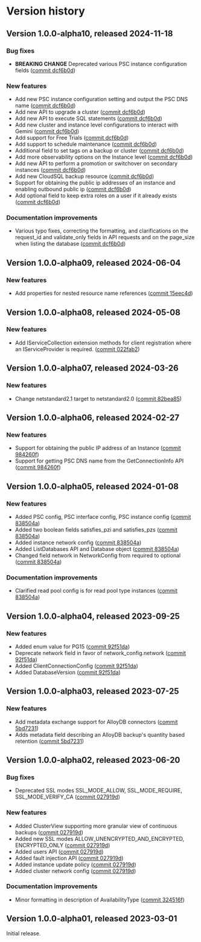 # Version history

## Version 1.0.0-alpha10, released 2024-11-18

### Bug fixes

- **BREAKING CHANGE** Deprecated various PSC instance configuration fields ([commit dcf6b0d](https://github.com/googleapis/google-cloud-dotnet/commit/dcf6b0d4a8d7fcf440e0e44c84d5d4bed8a26d1f))

### New features

- Add new PSC instance configuration setting and output the PSC DNS name ([commit dcf6b0d](https://github.com/googleapis/google-cloud-dotnet/commit/dcf6b0d4a8d7fcf440e0e44c84d5d4bed8a26d1f))
- Add new API to upgrade a cluster ([commit dcf6b0d](https://github.com/googleapis/google-cloud-dotnet/commit/dcf6b0d4a8d7fcf440e0e44c84d5d4bed8a26d1f))
- Add new API to execute SQL statements ([commit dcf6b0d](https://github.com/googleapis/google-cloud-dotnet/commit/dcf6b0d4a8d7fcf440e0e44c84d5d4bed8a26d1f))
- Add new cluster and instance level configurations to interact with Gemini ([commit dcf6b0d](https://github.com/googleapis/google-cloud-dotnet/commit/dcf6b0d4a8d7fcf440e0e44c84d5d4bed8a26d1f))
- Add support for Free Trials ([commit dcf6b0d](https://github.com/googleapis/google-cloud-dotnet/commit/dcf6b0d4a8d7fcf440e0e44c84d5d4bed8a26d1f))
- Add support to schedule maintenance ([commit dcf6b0d](https://github.com/googleapis/google-cloud-dotnet/commit/dcf6b0d4a8d7fcf440e0e44c84d5d4bed8a26d1f))
- Additional field to set tags on a backup or cluster ([commit dcf6b0d](https://github.com/googleapis/google-cloud-dotnet/commit/dcf6b0d4a8d7fcf440e0e44c84d5d4bed8a26d1f))
- Add more observability options on the Instance level ([commit dcf6b0d](https://github.com/googleapis/google-cloud-dotnet/commit/dcf6b0d4a8d7fcf440e0e44c84d5d4bed8a26d1f))
- Add new API to perform a promotion or switchover on secondary instances ([commit dcf6b0d](https://github.com/googleapis/google-cloud-dotnet/commit/dcf6b0d4a8d7fcf440e0e44c84d5d4bed8a26d1f))
- Add new CloudSQL backup resource ([commit dcf6b0d](https://github.com/googleapis/google-cloud-dotnet/commit/dcf6b0d4a8d7fcf440e0e44c84d5d4bed8a26d1f))
- Support for obtaining the public ip addresses of an instance and enabling outbound public ip ([commit dcf6b0d](https://github.com/googleapis/google-cloud-dotnet/commit/dcf6b0d4a8d7fcf440e0e44c84d5d4bed8a26d1f))
- Add optional field to keep extra roles on a user if it already exists ([commit dcf6b0d](https://github.com/googleapis/google-cloud-dotnet/commit/dcf6b0d4a8d7fcf440e0e44c84d5d4bed8a26d1f))

### Documentation improvements

- Various typo fixes, correcting the formatting, and clarifications on the request_id and validate_only fields in API requests and on the page_size when listing the database ([commit dcf6b0d](https://github.com/googleapis/google-cloud-dotnet/commit/dcf6b0d4a8d7fcf440e0e44c84d5d4bed8a26d1f))

## Version 1.0.0-alpha09, released 2024-06-04

### New features

- Add properties for nested resource name references ([commit 15eec4d](https://github.com/googleapis/google-cloud-dotnet/commit/15eec4dabb9fd3cf3b8f4b978d64b7ba435ca995))

## Version 1.0.0-alpha08, released 2024-05-08

### New features

- Add IServiceCollection extension methods for client registration where an IServiceProvider is required. ([commit 022fab2](https://github.com/googleapis/google-cloud-dotnet/commit/022fab203f28fb9c608972af7f8b83f571ae5694))

## Version 1.0.0-alpha07, released 2024-03-26

### New features

- Change netstandard2.1 target to netstandard2.0 ([commit 82bea85](https://github.com/googleapis/google-cloud-dotnet/commit/82bea850661975b9750ac30753528cc9d2e05240))

## Version 1.0.0-alpha06, released 2024-02-27

### New features

- Support for obtaining the public IP address of an Instance ([commit 984260f](https://github.com/googleapis/google-cloud-dotnet/commit/984260f6f5ae6810095e86938cf65a0a780a1a20))
- Support for getting PSC DNS name from the GetConnectionInfo API ([commit 984260f](https://github.com/googleapis/google-cloud-dotnet/commit/984260f6f5ae6810095e86938cf65a0a780a1a20))

## Version 1.0.0-alpha05, released 2024-01-08

### New features

- Added PSC config, PSC interface config, PSC instance config ([commit 838504a](https://github.com/googleapis/google-cloud-dotnet/commit/838504a48905157e2ae8acfd328ed948b3f974b8))
- Added two boolean fields satisfies_pzi and satisfies_pzs ([commit 838504a](https://github.com/googleapis/google-cloud-dotnet/commit/838504a48905157e2ae8acfd328ed948b3f974b8))
- Added instance network config ([commit 838504a](https://github.com/googleapis/google-cloud-dotnet/commit/838504a48905157e2ae8acfd328ed948b3f974b8))
- Added ListDatabases API and Database object ([commit 838504a](https://github.com/googleapis/google-cloud-dotnet/commit/838504a48905157e2ae8acfd328ed948b3f974b8))
- Changed field network in NetworkConfig from required to optional ([commit 838504a](https://github.com/googleapis/google-cloud-dotnet/commit/838504a48905157e2ae8acfd328ed948b3f974b8))

### Documentation improvements

- Clarified read pool config is for read pool type instances ([commit 838504a](https://github.com/googleapis/google-cloud-dotnet/commit/838504a48905157e2ae8acfd328ed948b3f974b8))

## Version 1.0.0-alpha04, released 2023-09-25

### New features

- Added enum value for PG15 ([commit 92f51da](https://github.com/googleapis/google-cloud-dotnet/commit/92f51da889998ff8160a5bd778ff07d89d01f636))
- Deprecate network field in favor of network_config.network ([commit 92f51da](https://github.com/googleapis/google-cloud-dotnet/commit/92f51da889998ff8160a5bd778ff07d89d01f636))
- Added ClientConnectionConfig ([commit 92f51da](https://github.com/googleapis/google-cloud-dotnet/commit/92f51da889998ff8160a5bd778ff07d89d01f636))
- Added DatabaseVersion ([commit 92f51da](https://github.com/googleapis/google-cloud-dotnet/commit/92f51da889998ff8160a5bd778ff07d89d01f636))

## Version 1.0.0-alpha03, released 2023-07-25

### New features

- Add metadata exchange support for AlloyDB connectors ([commit 5bd7231](https://github.com/googleapis/google-cloud-dotnet/commit/5bd723164f63b63d9bd260ffd7a77b5ab29a1ac8))
- Adds metadata field describing an AlloyDB backup's quantity based retention ([commit 5bd7231](https://github.com/googleapis/google-cloud-dotnet/commit/5bd723164f63b63d9bd260ffd7a77b5ab29a1ac8))

## Version 1.0.0-alpha02, released 2023-06-20

### Bug fixes

- Deprecated SSL modes SSL_MODE_ALLOW, SSL_MODE_REQUIRE, SSL_MODE_VERIFY_CA ([commit 027919d](https://github.com/googleapis/google-cloud-dotnet/commit/027919d2b913857478708237864a70ac3ba92195))

### New features

- Added ClusterView supporting more granular view of continuous backups ([commit 027919d](https://github.com/googleapis/google-cloud-dotnet/commit/027919d2b913857478708237864a70ac3ba92195))
- Added new SSL modes ALLOW_UNENCRYPTED_AND_ENCRYPTED, ENCRYPTED_ONLY ([commit 027919d](https://github.com/googleapis/google-cloud-dotnet/commit/027919d2b913857478708237864a70ac3ba92195))
- Added users API ([commit 027919d](https://github.com/googleapis/google-cloud-dotnet/commit/027919d2b913857478708237864a70ac3ba92195))
- Added fault injection API ([commit 027919d](https://github.com/googleapis/google-cloud-dotnet/commit/027919d2b913857478708237864a70ac3ba92195))
- Added instance update policy ([commit 027919d](https://github.com/googleapis/google-cloud-dotnet/commit/027919d2b913857478708237864a70ac3ba92195))
- Added cluster network config ([commit 027919d](https://github.com/googleapis/google-cloud-dotnet/commit/027919d2b913857478708237864a70ac3ba92195))

### Documentation improvements

- Minor formatting in description of AvailabilityType ([commit 324516f](https://github.com/googleapis/google-cloud-dotnet/commit/324516f3b1e3284afeb1f18f265a89c592aea2ff))

## Version 1.0.0-alpha01, released 2023-03-01

Initial release.


